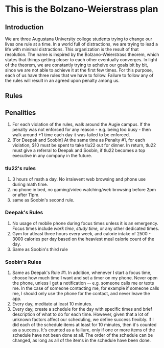 
# This is the Bolzano-Weierstrass plan

## Introduction
We are three Augustana University college students trying to change our lives one rule at a time. In a world full of distractions, we are trying to lead a life with minimal distractions. This organization is the result of that resolution.
The name is inspired by the Bolzano-Weierstrass theorem, which states that things getting closer to each other eventually converges. In light of the theorem, we are constantly trying to acheive our goals bit by bit, since we are not able to achieve it at the first few times.
For this purpose, each of us have three rules that we have to follow. Failure to follow any of the rules will result in an agreed upon penalty among us.

## Rules

## Penalities
1. For each violation of the rules, walk around the Augie campus.
If the penalty was not enforced for any reason - e.g. being too busy - then walk around +1 time each day it was failed to be enforced.
2. [For Deepak and Soobin] At the same time as Penalty #1, for each violation, $10 must be spent to take tlu22 out for dinner.
In return, tlu22 must give a referral to Deepak and Soobin, if tlu22 becomes a top executive in any company in the future.

### tlu22's rules
1. 3 hours of math a day. No irralevent web browsing and phone use during math time.
2. no phone in bed, no gaming/video watching/web browsing before 2pm or after 11pm.
3. same as Soobin's second rule.

### Deepak's Rules
1. No usage of mobile phone during focus times unless it is an emergency. Focus times include *work time*, *study time*, or any other dedicated times.
2. Gym for atleast three hours every week, and calorie intake of 2500 - 3000 calories per day based on the heaviest meal calorie count of the day.
3. Same as Soobin's third rule

### Soobin's Rules
1. Same as Deepak's Rule #1.
In addition, whenever I start a focus time, choose how much time I want and set a timer on my phone.
Never open the phone, unless I get a notification -- e.g. someone calls me or texts me.
In the case of someone contacting me, for example if someone calls me, I should only use the phone for the contact, and never leave the app.
2. Every day, meditate at least 10 minutes.
3. Every day, create a schedule for the day with specific times and brief description of what to do for each time.
However, given that a lot of unknown factors affect our scheduling, we define success flexibly.
If I did each of the schedule items at least for 10 minutes, then it's counted as a success.
It's counted as a failiure, only if one or more items of the schedule have not been done at all.
The order of the schedule can be changed, as long as all of the items in the schedule have been done.